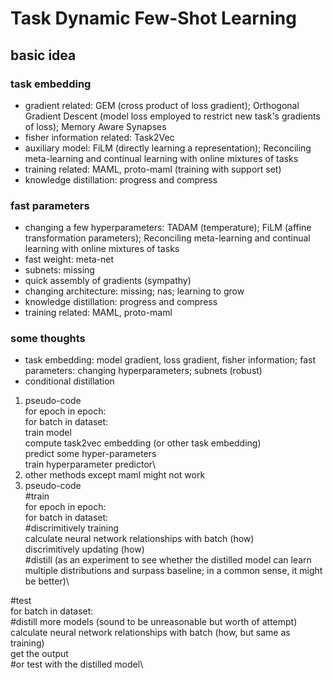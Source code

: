 # Task Dynamic Few-Shot Learning
## basic idea
### task embedding
* gradient related: GEM (cross product of loss gradient); Orthogonal Gradient Descent (model
loss employed to restrict new task's gradients of loss); Memory Aware Synapses
* fisher information related: Task2Vec
* auxiliary model: FiLM (directly learning a representation); Reconciling meta-learning and 
continual learning with online mixtures of tasks
* training related: MAML, proto-maml (training with support set)
* knowledge distillation: progress and compress
### fast parameters
* changing a few hyperparameters: TADAM (temperature); FiLM (affine transformation parameters);
Reconciling meta-learning and continual learning with online mixtures of tasks
* fast weight: meta-net
* subnets: missing
* quick assembly of gradients (sympathy)
* changing architecture: missing; nas; learning to grow
* knowledge distillation: progress and compress
* training related: MAML, proto-maml
### some thoughts
* task embedding: model gradient, loss gradient, fisher information; fast parameters:
changing hyperparameters; subnets (robust)
* conditional distillation
1. pseudo-code\
for epoch in epoch:\
  for batch in dataset:\
      train model\
      compute task2vec embedding (or other task embedding)\
      predict some hyper-parameters\
      train hyperparameter predictor\
2. other methods except maml might not work
3. pseudo-code\
#train\
for epoch in epoch:\
  for batch in dataset:\
    #discrimitively training\
    calculate neural network relationships with batch (how)\
    discrimitively updating (how)\
    #distill (as an experiment to see whether the distilled model can learn multiple
    distributions and surpass baseline; in a common sense, it might be better)\

#test\
for batch in dataset:\
  #distill more models (sound to be unreasonable but worth of attempt)\
  calculate neural network relationships with batch (how, but same as training)\
  get the output\
  #or test with the distilled model\
    
